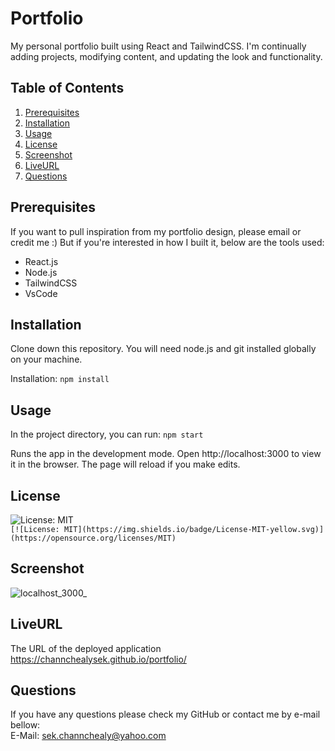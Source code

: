 # Portfolio
My personal portfolio built using React and TailwindCSS. I'm continually adding projects, modifying content, and updating the look and functionality.

## Table of Contents
1. [Prerequisites](#Prerequisites)
2. [Installation](#Installation)
3. [Usage](#Usage)
4. [License](#License)
7. [Screenshot](#Screenshot)
8. [LiveURL](#LiveURL)
9. [Questions](#Questions)

## Prerequisites 
If you want to pull inspiration from my portfolio design, please email or credit me :) But if you're interested in how I built it, below are the tools used:
- React.js
- Node.js
- TailwindCSS
- VsCode

## Installation
Clone down this repository. You will need node.js and git installed globally on your machine.

Installation: ```npm install```

## Usage
In the project directory, you can run: ```npm start```

Runs the app in the development mode.
Open http://localhost:3000 to view it in the browser. The page will reload if you make edits.

## License
![License: MIT](https://img.shields.io/badge/License-MIT-yellow.svg)  
`[![License: MIT](https://img.shields.io/badge/License-MIT-yellow.svg)](https://opensource.org/licenses/MIT)`

## Screenshot
![localhost_3000_](https://user-images.githubusercontent.com/102747948/194911511-0018aa8c-eba8-4ca7-bae6-97d09e50a713.png)

## LiveURL
The URL of the deployed application  
https://channchealysek.github.io/portfolio/ 

## Questions
If you have any questions please check my GitHub or contact me by e-mail bellow:  
E-Mail: sek.channchealy@yahoo.com
